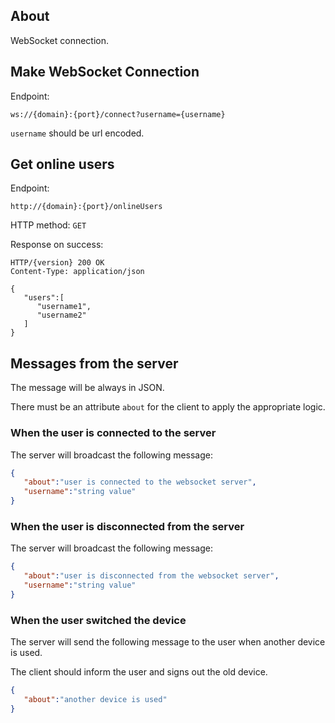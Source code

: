 ## About

WebSocket connection.

## Make WebSocket Connection

Endpoint:
```
ws://{domain}:{port}/connect?username={username}
```

`username` should be url encoded.

## Get online users

Endpoint:
```
http://{domain}:{port}/onlineUsers
```

HTTP method: `GET`

Response on success:
```
HTTP/{version} 200 OK
Content-Type: application/json

{
   "users":[
      "username1",
      "username2"
   ]
}
```

## Messages from the server

The message will be always in JSON.

There must be an attribute `about` for the client to apply the appropriate logic.

### When the user is connected to the server

The server will broadcast the following message:

```json
{
   "about":"user is connected to the websocket server",
   "username":"string value"
}
```

### When the user is disconnected from the server

The server will broadcast the following message:

```json
{
   "about":"user is disconnected from the websocket server",
   "username":"string value"
}
```

### When the user switched the device

The server will send the following message to the user when another device is used.

The client should inform the user and signs out the old device.

```json
{
   "about":"another device is used"
}
```
